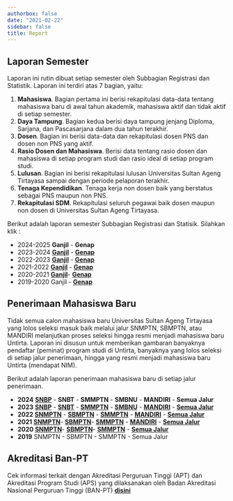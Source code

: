 ```yaml
---
authorbox: false
date: "2021-02-22"
sidebar: false
title: Report
---
```


## Laporan Semester

Laporan ini rutin dibuat setiap semester oleh Subbagian Registrasi dan Statistik. Laporan ini terdiri atas 7 bagian, yaitu:

1.  **Mahasiswa**. Bagian pertama ini berisi rekapitulasi data-data tentang mahasiswa baru di awal tahun akademik, mahasiswa aktif dan tidak aktif di setiap semester.
2.  **Daya Tampung**. Bagian kedua berisi daya tampung jenjang Diploma, Sarjana, dan Pascasarjana dalam dua tahun terakhir.
3.  **Dosen**. Bagian ini berisi data-data dan rekapitulasi dosen PNS dan dosen non PNS yang aktif.
4.  **Rasio Dosen dan Mahasiswa**. Berisi data tentang rasio dosen dan mahasiswa di setiap program studi dan rasio ideal di setiap program studi.
5.  **Lulusan**. Bagian ini berisi rekapitulasi lulusan Universitas Sultan Ageng Tirtayasa sampai dengan periode pelaporan terakhir.
6.  **Tenaga Kependidikan**. Tenaga kerja non dosen baik yang berstatus sebagai PNS maupun non PNS.
7.  **Rekapitulasi SDM**. Rekapitulasi seluruh pegawai baik dosen maupun non dosen di Universitas Sultan Ageng Tirtayasa.

Berikut adalah laporan semester Subbagian Registrasi dan Statisik. Silahkan klik :

-   2024-2025 **Ganjil** - **Genap**
-   2023-2024 [**Ganjil**](https://tirtareg.github.io/232401/) - [**Genap**](https://tirtareg.github.io/232402/)
-   2022-2023 [**Ganjil**](https://tirtareg.github.io/222301) - [**Genap**](https://tirtareg.github.io/222302/)
-   2021-2022 [**Ganjil**](https://tirtareg.github.io/212201) - [**Genap**](https://tirtareg.github.io/212202)
-   2020-2021 [**Ganjil**](https://tirtareg.github.io/202101)- [**Genap**](https://tirtareg.github.io/202102)
-   2019-2020 Ganjil - [**Genap**](https://tirtareg.github.io/192002)

## **Penerimaan Mahasiswa Baru**

Tidak semua calon mahasiswa baru Universitas Sultan Ageng Tirtayasa yang lolos seleksi masuk baik melalui jalur SNMPTN, SBMPTN, atau MANDIRI melanjutkan proses seleksi hingga resmi menjadi mahasiswa baru Untirta. Laporan ini disusun untuk memberikan gambaran banyaknya pendaftar (peminat) program studi di Untirta, banyaknya yang lolos seleksi di setiap jalur penerimaan, hingga yang resmi menjadi mahasiswa baru Untirta (mendapat NIM).

Berikut adalah laporan penerimaan mahasiswa baru di setiap jalur penerimaan.

-   **2024** [**SNBP**](https://tirtareg.github.io/24snbp) - **SNBT** - **SMMPTN** - **SMBNU** - **MANDIRI** - **Semua Jalur**
-   **2023** [**SNBP**](https://tirtareg.github.io/23snbp) - [**SNBT**](https://tirtareg.github.io/23snbt/) - [**SMMPTN**](https://tirtareg.github.io/23smm/) - [**SMBNU**](https://tirtareg.github.io/23smbnu/) - [**MANDIRI**](https://tirtareg.github.io/23umm/) - [**Semua Jalur**](https://tirtareg.github.io/23pmb/)
-   **2022 [SNMPTN](https://tirtareg.github.io/22snm)** - [**SBMPTN**](https://tirtareg.github.io/22sbm) - [**SMMPTN**](https://tirtareg.github.io/22smm) - [**MANDIRI**](https://tirtareg.github.io/22umm) - [**Semua Jalur**](https://tirtareg.github.io/22pmb)
-   **2021 [SNMPTN](https://tirtareg.github.io/21snm)**- [**SBMPTN**](https://tirtareg.github.io/21sbm)- [**SMMPTN**](https://tirtareg.github.io/21smm) - [**MANDIRI**](https://tirtareg.github.io/21umm) - [**Semua Jalur**](https://tirtareg.github.io/21pmb)
-   **2020 [SNMPTN](https://tirtareg.github.io/20snm)**- [**SBMPTN**](https://tirtareg.github.io/20sbm)- [**SMMPTN**](https://tirtareg.github.io/20smm) - [**Semua Jalur**](https://tirtareg.github.io/20pmb)
-   **2019** SNMPTN - SBMPTN - SMMPTN - Semua Jalur

## Akreditasi Ban-PT

Cek informasi terkait dengan Akreditasi Perguruan Tinggi (APT) dan Akreditasi Program Studi (APS) yang dilaksanakan oleh Badan Akreditasi Nasional Perguruan Tinggi (BAN-PT) [**disini**](https://www.banpt.or.id/direktori/prodi/pencarian_prodi.php)
